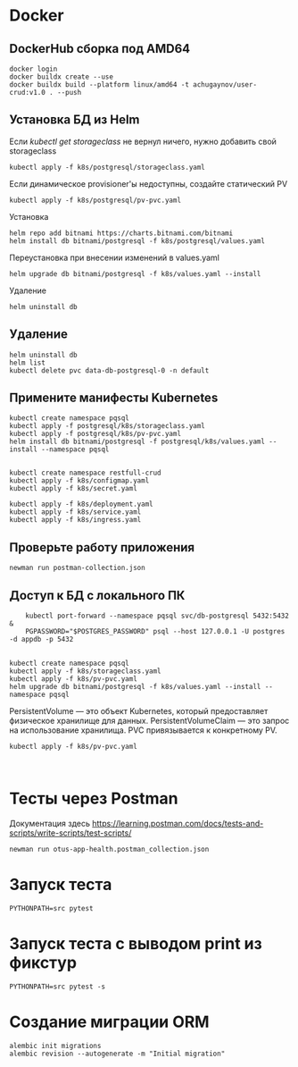 # Docker

## DockerHub сборка под AMD64
```shell
docker login
docker buildx create --use
docker buildx build --platform linux/amd64 -t achugaynov/user-crud:v1.0 . --push
```

## Установка БД из Helm
Если _kubectl get storageclass_ не вернул ничего, нужно добавить свой storageclass
```shell
kubectl apply -f k8s/postgresql/storageclass.yaml
```

Если динамическое provisioner'ы недоступны, создайте статический PV
```shell
kubectl apply -f k8s/postgresql/pv-pvc.yaml
```

Установка
```shell
helm repo add bitnami https://charts.bitnami.com/bitnami
helm install db bitnami/postgresql -f k8s/postgresql/values.yaml
```

Переустановка при внесении изменений в values.yaml
```shell
helm upgrade db bitnami/postgresql -f k8s/values.yaml --install
```

Удаление
```shell
helm uninstall db
```


## Удаление
```shell
helm uninstall db
helm list
kubectl delete pvc data-db-postgresql-0 -n default
```

## Примените манифесты Kubernetes
```shell
kubectl create namespace pqsql
kubectl apply -f postgresql/k8s/storageclass.yaml
kubectl apply -f postgresql/k8s/pv-pvc.yaml
helm install db bitnami/postgresql -f postgresql/k8s/values.yaml --install --namespace pqsql


kubectl create namespace restfull-crud
kubectl apply -f k8s/configmap.yaml
kubectl apply -f k8s/secret.yaml

kubectl apply -f k8s/deployment.yaml
kubectl apply -f k8s/service.yaml
kubectl apply -f k8s/ingress.yaml
```


## Проверьте работу приложения
```shell
newman run postman-collection.json
```

## Доступ к БД с локального ПК
```shell
    kubectl port-forward --namespace pqsql svc/db-postgresql 5432:5432 &
    PGPASSWORD="$POSTGRES_PASSWORD" psql --host 127.0.0.1 -U postgres -d appdb -p 5432
```


## 
```shell
kubectl create namespace pqsql
kubectl apply -f k8s/storageclass.yaml
kubectl apply -f k8s/pv-pvc.yaml
helm upgrade db bitnami/postgresql -f k8s/values.yaml --install --namespace pqsql
```

PersistentVolume — это объект Kubernetes, который предоставляет физическое хранилище для данных.
PersistentVolumeClaim — это запрос на использование хранилища. PVC привязывается к конкретному PV.
```shell
kubectl apply -f k8s/pv-pvc.yaml
```


## 
```shell
```


# Тесты через Postman
Документация здесь https://learning.postman.com/docs/tests-and-scripts/write-scripts/test-scripts/
```shell
newman run otus-app-health.postman_collection.json
```

# Запуск теста
```shell
PYTHONPATH=src pytest
```

# Запуск теста с выводом print из фикстур
```shell
PYTHONPATH=src pytest -s
```

# Создание миграции ORM
```shell
alembic init migrations
alembic revision --autogenerate -m "Initial migration"
```